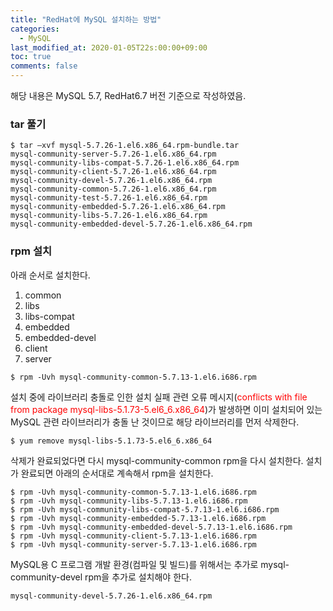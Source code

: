 ```yaml
---
title: "RedHat에 MySQL 설치하는 방법"
categories:
  - MySQL
last_modified_at: 2020-01-05T22s:00:00+09:00
toc: true
comments: false
---
```

해당 내용은 MySQL 5.7, RedHat6.7 버전 기준으로 작성하였음.

### tar 풀기
```smalltalk
$ tar –xvf mysql-5.7.26-1.el6.x86_64.rpm-bundle.tar
mysql-community-server-5.7.26-1.el6.x86_64.rpm
mysql-community-libs-compat-5.7.26-1.el6.x86_64.rpm
mysql-community-client-5.7.26-1.el6.x86_64.rpm
mysql-community-devel-5.7.26-1.el6.x86_64.rpm
mysql-community-common-5.7.26-1.el6.x86_64.rpm
mysql-community-test-5.7.26-1.el6.x86_64.rpm
mysql-community-embedded-5.7.26-1.el6.x86_64.rpm
mysql-community-libs-5.7.26-1.el6.x86_64.rpm
mysql-community-embedded-devel-5.7.26-1.el6.x86_64.rpm
```

### rpm 설치
아래 순서로 설치한다.    
1. common
2. libs
3. libs-compat
4. embedded
5. embedded-devel
6. client
7. server

```smalltalk
$ rpm -Uvh mysql-community-common-5.7.13-1.el6.i686.rpm
```



설치 중에 라이브러리 충돌로 인한 설치 실패 관련 오류 메시지(<span style="color:red">conflicts with file from package mysql-libs-5.1.73-5.el6_6.x86_64</span>)가 발생하면 이미 설치되어 있는 MySQL 관련 라이브러리가 충돌 난 것이므로 해당 라이브러리를 먼저 삭제한다.

```smalltalk
$ yum remove mysql-libs-5.1.73-5.el6_6.x86_64
```


삭제가 완료되었다면 다시 mysql-community-common rpm을 다시 설치한다. 설치가 완료되면 아래의 순서대로 계속해서 rpm을 설치한다.

```smalltalk
$ rpm -Uvh mysql-community-common-5.7.13-1.el6.i686.rpm
$ rpm -Uvh mysql-community-libs-5.7.13-1.el6.i686.rpm
$ rpm -Uvh mysql-community-libs-compat-5.7.13-1.el6.i686.rpm
$ rpm -Uvh mysql-community-embedded-5.7.13-1.el6.i686.rpm
$ rpm -Uvh mysql-community-embedded-devel-5.7.13-1.el6.i686.rpm
$ rpm -Uvh mysql-community-client-5.7.13-1.el6.i686.rpm
$ rpm -Uvh mysql-community-server-5.7.13-1.el6.i686.rpm
```


MySQL용 C 프로그램 개발 환경(컴파일 및 빌드)를 위해서는 추가로 mysql-community-devel rpm을 추가로 설치해야 한다.

```smalltalk
mysql-community-devel-5.7.26-1.el6.x86_64.rpm
```
